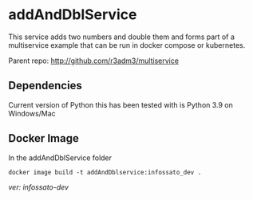 # addAndDblService

This service adds two numbers and double them and forms part of a multiservice example that can be run in docker compose or kubernetes.

Parent repo: <http://github.com/r3adm3/multiservice>

## Dependencies

Current version of Python this has been tested with is Python 3.9 on Windows/Mac

## Docker Image

In the addAndDblService folder

```docker
docker image build -t addAndDblservice:infossato_dev .
```

*ver: infossato-dev*